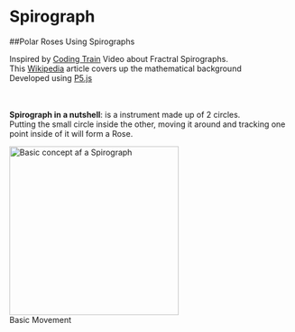 # Spirograph
##Polar Roses Using Spirographs

Inspired by [Coding Train][1] Video about Fractral Spirographs.\
This [Wikipedia][2] article covers up the mathematical background\
Developed using [P5.js][3] 

\
\
**Spirograph in a nutshell**: is a instrument made up of 2 circles.\
Putting the small circle inside the other, moving it around and tracking one point inside of it
will form a Rose.


<img id="spirograph-img" src="https://upload.wikimedia.org/wikipedia/commons/c/c1/Spiograph_Animation.gif" width="300" alt="Basic concept af a Spirograph">\
<label for="spirograph-img">Basic Movement</label>


[1]: https://thecodingtrain.com/CodingChallenges/061-fractal-spirograph.html
[2]: https://en.wikipedia.org/wiki/Spirograph
[3]: https://p5js.org/
